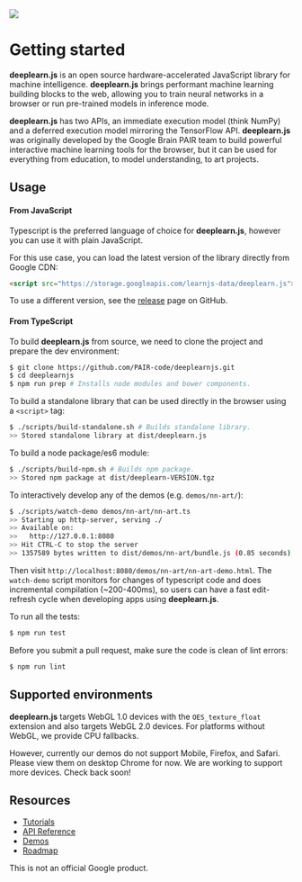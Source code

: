 <a href="https://travis-ci.org/PAIR-code/deeplearnjs" alt="Build Status">
  <img src="https://travis-ci.org/PAIR-code/deeplearnjs.svg?branch=master" />
</a>

# Getting started

**deeplearn.js** is an open source hardware-accelerated JavaScript library for
machine intelligence. **deeplearn.js** brings performant machine learning
building blocks to the web, allowing you to train neural networks in a browser
or run pre-trained models in inference mode.

**deeplearn.js** has two APIs, an immediate execution model (think NumPy) and a
deferred execution model mirroring the TensorFlow API.
**deeplearn.js**
was originally developed by the Google Brain PAIR team to build powerful
interactive machine learning tools for the browser, but it can be used for
everything from education, to model understanding, to art projects.

## Usage

#### From JavaScript

Typescript is the preferred language of choice for **deeplearn.js**, however
you can use it with plain JavaScript.

For this use case, you can load the latest version of the library directly from
Google CDN:

```html
<script src="https://storage.googleapis.com/learnjs-data/deeplearn.js"></script>
```

To use a different version, see the
[release](https://github.com/PAIR-code/deeplearnjs/releases) page on GitHub.

#### From TypeScript

To build **deeplearn.js** from source, we need to clone the project and prepare
the dev environment:

```bash
$ git clone https://github.com/PAIR-code/deeplearnjs.git
$ cd deeplearnjs
$ npm run prep # Installs node modules and bower components.
```

To build a standalone library that can be used directly in the browser using a
`<script>` tag:

```bash
$ ./scripts/build-standalone.sh # Builds standalone library.
>> Stored standalone library at dist/deeplearn.js
```

To build a node package/es6 module:

```bash
$ ./scripts/build-npm.sh # Builds npm package.
>> Stored npm package at dist/deeplearn-VERSION.tgz
```

To interactively develop any of the demos (e.g. `demos/nn-art/`):

```bash
$ ./scripts/watch-demo demos/nn-art/nn-art.ts
>> Starting up http-server, serving ./
>> Available on:
>>   http://127.0.0.1:8080
>> Hit CTRL-C to stop the server
>> 1357589 bytes written to dist/demos/nn-art/bundle.js (0.85 seconds) at 10:34:45 AM
```

Then visit `http://localhost:8080/demos/nn-art/nn-art-demo.html`. The
`watch-demo` script monitors for changes of typescript code and does
incremental compilation (~200-400ms), so users can have a fast edit-refresh
cycle when developing apps using **deeplearn.js**.

To run all the tests:

```bash
$ npm run test
```

Before you submit a pull request, make sure the code is clean of lint errors:

```bash
$ npm run lint
```

## Supported environments

**deeplearn.js** targets WebGL 1.0 devices with the `OES_texture_float`
extension and also targets WebGL 2.0 devices. For platforms without WebGL,
we provide CPU fallbacks.

However, currently our demos do not support Mobile, Firefox, and Safari. Please
view them on desktop Chrome for now. We are working to support more devices.
Check back soon!

## Resources

* [Tutorials](http://pair-code.github.io/deeplearnjs/docs/tutorials/index.html)
* [API Reference](http://pair-code.github.io/deeplearnjs/docs/api/globals.html)
* [Demos](http://pair-code.github.io/deeplearnjs/index.html#demos)
* [Roadmap](http://pair-code.github.io/deeplearnjs/docs/roadmap.html)

This is not an official Google product.
